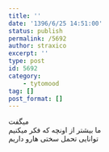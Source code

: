 ```yaml
---
title: ''
date: '1396/6/25 14:51:00'
status: publish
permalink: /5692
author: straxico
excerpt: ''
type: post
id: 5692
category:
    - tytomood
tag: []
post_format: []
---
```

میگفت  
ما بیشتر از اونچه که فکر میکنیم  
توانایی تحمل سختی هارو داریم